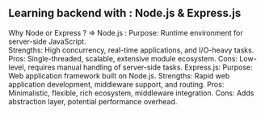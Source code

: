 Learning backend with : Node.js & Express.js
----------------------------------------------------------------------------------------------
Why Node or Express ?
=> Node.js : Purpose: Runtime environment for server-side JavaScript. <br>
             Strengths: High concurrency, real-time applications, and I/O-heavy tasks.
             Pros: Single-threaded, scalable, extensive module ecosystem.
             Cons: Low-level, requires manual handling of server-side tasks.
  Express.js:
             Purpose: Web application framework built on Node.js.
             Strengths: Rapid web application development, middleware support, and routing.
             Pros: Minimalistic, flexible, rich ecosystem, middleware integration.
             Cons: Adds abstraction layer, potential performance overhead.
